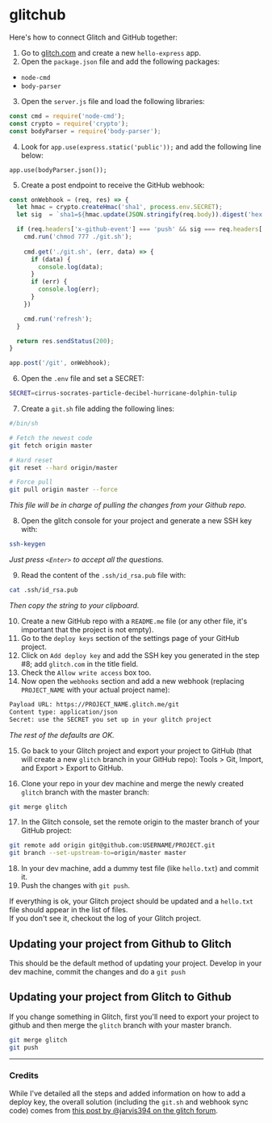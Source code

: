 # glitchub

Here's how to connect Glitch and GitHub together:

1. Go to [glitch.com](http://glitch.com) and create a new `hello-express` app.
2. Open the `package.json` file and add the following packages:

  - `node-cmd`
  - `body-parser`

3. Open the `server.js` file and load the following libraries:

```js
const cmd = require('node-cmd');
const crypto = require('crypto'); 
const bodyParser = require('body-parser');
```

4. Look for `app.use(express.static('public'));` and add the following line below:

`app.use(bodyParser.json());`

5. Create a post endpoint to receive the GitHub webhook:

```js
const onWebhook = (req, res) => {
  let hmac = crypto.createHmac('sha1', process.env.SECRET);
  let sig  = `sha1=${hmac.update(JSON.stringify(req.body)).digest('hex')}`;

  if (req.headers['x-github-event'] === 'push' && sig === req.headers['x-hub-signature']) {
    cmd.run('chmod 777 ./git.sh'); 
    
    cmd.get('./git.sh', (err, data) => {  
      if (data) {
        console.log(data);
      }
      if (err) {
        console.log(err);
      }
    })

    cmd.run('refresh');
  }

  return res.sendStatus(200);
}

app.post('/git', onWebhook);
```

6. Open the `.env` file and set a SECRET:

```bash
SECRET=cirrus-socrates-particle-decibel-hurricane-dolphin-tulip
```

7. Create a `git.sh` file adding the following lines:

```bash
#/bin/sh

# Fetch the newest code
git fetch origin master

# Hard reset
git reset --hard origin/master

# Force pull
git pull origin master --force
```

*This file will be in charge of pulling the changes from your Github repo.*

8. Open the glitch console for your project and generate a new SSH key with:

```bash 
ssh-keygen
```

*Just press `<Enter>` to accept all the questions.*

9. Read the content of the `.ssh/id_rsa.pub` file with:

```bash 
cat .ssh/id_rsa.pub
```

*Then copy the string to your clipboard.*

10. Create a new GitHub repo with a `README.me` file (or any other file, it's important that the project is not empty).
11. Go to the `deploy keys` section of the settings page of your GitHub project.
12. Click on `Add deploy key` and add the SSH key you generated in the step #8; add `glitch.com` in the title field.
13. Check the `Allow write access` box too.
14. Now open the `webhooks` section and add a new webhook (replacing `PROJECT_NAME` with your actual project name):

```html
Payload URL: https://PROJECT_NAME.glitch.me/git
Content type: application/json
Secret: use the SECRET you set up in your glitch project
```
*The rest of the defaults are OK.*

15. Go back to your Glitch project and export your project to GitHub (that will create a new `glitch` branch in your GitHub repo): Tools > Git, Import, and Export > Export to GitHub.

16. Clone your repo in your dev machine and merge the newly created `glitch` branch with the master branch:

```bash 
git merge glitch
```

17. In the Glitch console, set the remote origin to the master branch of your GitHub project:

```bash
git remote add origin git@github.com:USERNAME/PROJECT.git
git branch --set-upstream-to=origin/master master
```

18. In your dev machine, add a dummy test file (like `hello.txt`) and commit it.
19. Push the changes with `git push`. 

If everything is ok, your Glitch project should be updated and a `hello.txt` file should appear in the list of files.   
If you don't see it, checkout the log of your Glitch project.

## Updating your project from Github to Glitch

This should be the default method of updating your project. Develop in your dev machine, commit the changes and do a `git push`

## Updating your project from Glitch to Github

If you change something in Glitch, first you'll need to export your project to github and then merge the `glitch` branch with your master branch.

```bash 
git merge glitch
git push
```

---

### Credits

While I've detailed all the steps and added  information on how to add a deploy key, the overall solution (including the `git.sh` and webhook sync code) comes from [this post by @jarvis394 on the glitch forum](https://support.glitch.com/t/tutorial-how-to-auto-update-your-project-with-github/8124). 



